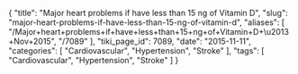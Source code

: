 {
    "title": "Major heart problems if have less than 15 ng of Vitamin D",
    "slug": "major-heart-problems-if-have-less-than-15-ng-of-vitamin-d",
    "aliases": [
        "/Major+heart+problems+if+have+less+than+15+ng+of+Vitamin+D+\u2013+Nov+2015",
        "/7089"
    ],
    "tiki_page_id": 7089,
    "date": "2015-11-11",
    "categories": [
        "Cardiovascular",
        "Hypertension",
        "Stroke"
    ],
    "tags": [
        "Cardiovascular",
        "Hypertension",
        "Stroke"
    ]
}